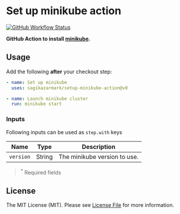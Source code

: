 # Set up minikube action

[![GitHub Workflow Status](https://img.shields.io/github/workflow/status/sagikazarmark/setup-minikube/CI?style=flat-square)](https://github.com/sagikazarmark/setup-minikube/actions?query=workflow%3ACI)

**GitHub Action to install [minikube](https://minikube.sigs.k8s.io).**


## Usage

Add the following **after** your checkout step:

```yaml
- name: Set up minikube
  uses: sagikazarmark/setup-minikube-action@v0

- name: Launch minikube cluster
  run: minikube start
```


### Inputs

Following inputs can be used as `step.with` keys

| Name                | Type    | Description                        |
|---------------------|---------|------------------------------------|
| `version`           | String  | The minikube version to use. |


> <sup>*</sup> Required fields


## License

The MIT License (MIT). Please see [License File](LICENSE) for more information.
